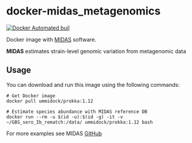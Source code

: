 # docker-midas_metagenomics

[![Docker Automated buil](https://img.shields.io/docker/automated/jrottenberg/ffmpeg.svg)](https://hub.docker.com/r/ummidock/midas_metagenomics/)

Docker image with [MIDAS](https://github.com/snayfach/MIDAS/) software.

**MIDAS** estimates strain-level genomic variation from metagenomic data

Usage
-----

You can download and run this image using the following commands:

    # Get Docker image
    docker pull ummidock/prokka:1.12

    # Estimate species abundance with MIDAS reference DB
    docker run --rm -u $(id -u):$(id -g) -it -v ~/GBS_sero_Ib_rematch:/data/ ummidock/prokka:1.12 bash

For more examples see MIDAS [GitHub](https://github.com/snayfach/MIDAS/)
